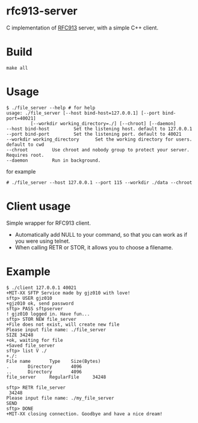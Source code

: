 rfc913-server
============
C implementation of [RFC913](https://tools.ietf.org/html/rfc913) server, with a simple C++ client.


Build
========
```
make all
```


Usage
========

```
$ ./file_server --help # for help
usage: ./file_server [--host bind-host=127.0.0.1] [--port bind-port=40021]
         [--workdir working_directory=./] [--chroot] [--daemon]
--host bind-host         Set the listening host. default to 127.0.0.1
--port bind-port         Set the listening port. default to 40021
--workdir working_directory      Set the working directory for users. default to cwd
--chroot         Use chroot and nobody group to protect your server. Requires root.
--daemon         Run in background.
```

for example

```
# ./file_server --host 127.0.0.1 --port 115 --workdir ./data --chroot
```

Client usage
========

Simple wrapper for RFC913 client.

- Automatically add NULL to your command, so that you can work as if you were using telnet.
- When calling RETR or STOR, it allows you to choose a filename.

Example
========
```
$ ./client 127.0.0.1 40021
+MIT-XX SFTP Service made by gjz010 with love!
sftp> USER gjz010
+gjz010 ok, send password
sftp> PASS sftpserver
! gjz010 logged in. Have fun...
sftp> STOR NEW file_server
+File does not exist, will create new file
Please input file name: ./file_server
SIZE 34248
+ok, waiting for file
+Saved file_server
sftp> list V ./
+./:
File name       Type    Size(Bytes)
.       Directory       4096
..      Directory       4096
file_server     RegularFile     34248

sftp> RETR file_server
 34248
Please input file name: ./my_file_server
SEND
sftp> DONE
+MIT-XX closing connection. Goodbye and have a nice dream!
```
